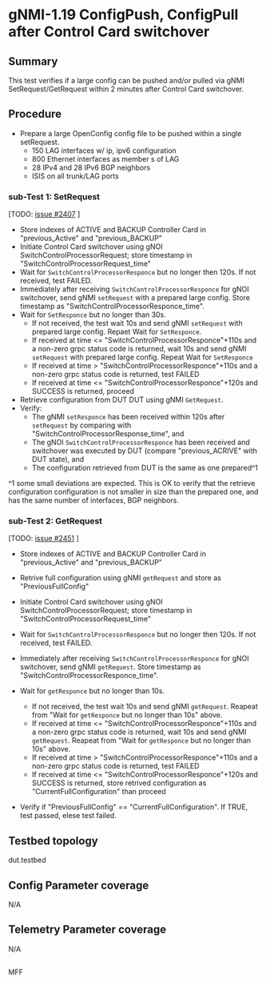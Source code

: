 # gNMI-1.19 ConfigPush, ConfigPull after Control Card switchover

## Summary
This test verifies if a large config can be pushed and/or pulled via gNMI SetRequest/GetRequest within 2 minutes after Control Card switchover. 

## Procedure

* Prepare a large OpenConfig config file to be pushed within a single setRequest.
  * 150 LAG interfaces w/ ip, ipv6 configuration
  * 800 Ethernet interfaces as member s of LAG
  * 28 IPv4 and 28 IPv6 BGP neighbors
  * ISIS on all trunk/LAG ports

### sub-Test 1: SetRequest
[TODO: [issue #2407](https://github.com/openconfig/featureprofiles/issues/2407) ]
* Store indexes of ACTIVE and BACKUP Controller Card in "previous_Active" and "previous_BACKUP"
* Initiate Control Card switchover using gNOI SwitchControlProcessorRequest; store timestamp in "SwitchControlProcessorRequest_time"
* Wait for `SwitchControlProcessorResponce` but no longer then 120s. If not received, test FAILED.
* Immediately after receiving `SwitchControlProcessorResponce` for  gNOI switchover, send gNMI `setRequest` with a prepared large config. Store timestamp as "SwitchControlProcessorResponce_time".
* Wait for `SetResponce` but no longer than 30s.
  * If not received, the test  wait 10s and send gNMI `setRequest` with prepared large config. Repaet Wait for `SetResponce`.
  * If received at time <= "SwitchControlProcessorResponce"+110s and a non-zero grpc status code is returned, wait 10s and send gNMI `setRequest` with prepared large config. Repeat Wait for `SetResponce`
  * If received at time > "SwitchControlProcessorResponce"+110s and a non-zero grpc status code is returned, test FAILED
  * If received at time <= "SwitchControlProcessorResponce"+120s and SUCCESS is returned, proceed
* Retrieve configuration from DUT DUT using gNMI `GetRequest`.
* Verify:
  * The gNMI `setResponce` has been received within 120s after `setRequest` by comparing with "SwitchControlProcessorResponse_time", and 
  * The gNOI `SwitchControlProcessorResponce` has been received and switchover was executed by DUT (compare "previous_ACRIVE" with DUT state), and
  * The configuration retrieved from DUT is the same as one prepared^1

^1 some small deviations are expected. This is OK to verify that the retrieve configuration configuration is not smaller in size than the prepared one, and has the same number of interfaces, BGP neighbors.

### sub-Test 2: GetRequest
[TODO: [issue #2451](https://github.com/openconfig/featureprofiles/issues/2451) ]
* Store indexes of ACTIVE and BACKUP Controller Card in "previous_Active" and "previous_BACKUP"
* Retrive full configuration using gNMI `getRequest` and store as "PreviousFullConfig"
* Initiate Control Card switchover using gNOI SwitchControlProcessorRequest; store timestamp in "SwitchControlProcessorRequest_time"
* Wait for `SwitchControlProcessorResponce` but no longer then 120s. If not received, test FAILED.
* Immediately after receiving `SwitchControlProcessorResponce` for  gNOI switchover, send gNMI `getRequest`. Store timestamp as "SwitchControlProcessorResponce_time".
* Wait for `getResponce` but no longer than 10s.
  * If not received, the test  wait 10s and send gNMI `getRequest`. Reapeat from "Wait for `getResponce` but no longer than 10s" above.
  * If received at time <= "SwitchControlProcessorResponce"+110s and a non-zero grpc status code is returned, wait 10s and send gNMI `getRequest`. Reapeat from "Wait for `getResponce` but no longer than 10s" above.
  * If received at time > "SwitchControlProcessorResponce"+110s and a non-zero grpc status code is returned, test FAILED
  * If received at time <= "SwitchControlProcessorResponce"+120s and SUCCESS is returned, store retrived configuration as "CurrentFullConfiguration" than proceed

* Verify if "PreviousFullConfig" == "CurrentFullConfiguration". If TRUE, test passed, elese test failed.

## Testbed topology
dut.testbed

## Config Parameter coverage
N/A

## Telemetry Parameter coverage
N/A

##
MFF
